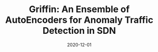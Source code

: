 ---
title: "Griffin: An Ensemble of AutoEncoders for Anomaly Traffic Detection in SDN"
collection: publications
permalink: publications/Griffin_An_Ensemble_of_AutoEncoders_for_Anomaly_Traffic_Detection_in_SDN.pdf
category: 'network security, SDN security, anomaly detection'
date: 2020-12-01
venue: 'IEEE Global Communications Conference (GLOBECOM)'
citation: 'L. Yang, Y. Song, S. Gao, B. Xiao, and A. Hu, “Griffin: An Ensemble of AutoEncoders for Anomaly Traffic Detection in SDN”, in <i>Proc. of the IEEE GLOBECOM (GLOBECOM)</i>, Taipei, Taiwan, China, 7-11 Dec. 2020.'
citebib: publications/Griffin_An_Ensemble_of_AutoEncoders_for_Anomaly_Traffic_Detection_in_SDN.html
---